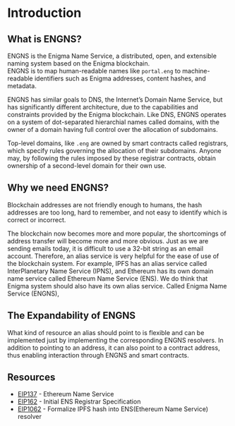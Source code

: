 # Introduction

## What is ENGNS?
ENGNS is the Enigma Name Service, a distributed, open, and extensible naming system based on the Enigma blockchain.  
ENGNS is to map human-readable names like `portal.eng` to machine-readable identifiers such as Enigma addresses, content hashes, and metadata.

ENGNS has similar goals to DNS, the Internet’s Domain Name Service, but has significantly different architecture, due to the capabilities and constraints provided by the Enigma blockchain. Like DNS, ENGNS operates on a system of dot-separated hierarchial names called domains, with the owner of a domain having full control over the allocation of subdomains.

Top-level domains, like `.eng` are owned by smart contracts called registrars, which specify rules governing the allocation of their subdomains. Anyone may, by following the rules imposed by these registrar contracts, obtain ownership of a second-level domain for their own use.

## Why we need ENGNS?
Blockchain addresses are not friendly enough to humans, the hash addresses are too long, hard to remember, and not easy to identify which is correct or incorrect.  

The blockchain now becomes more and more popular, the shortcomings of address transfer will become more and more obvious. Just as we are sending emails today, it is difficult to use a 32-bit string as an email account. Therefore, an alias service is very helpful for the ease of use of the blockchain system. For example, IPFS has an alias service called InterPlanetary Name Service (IPNS), and Ethereum has its own domain name service called Ethereum Name Service (ENS). We do think that Enigma system should also have its own alias service. Called Enigma Name Service (ENGNS),

## The Expandability of ENGNS
What kind of resource an alias should point to is flexible and can be implemented just by implementing the corresponding ENGNS resolvers. In addition to pointing to an address, it can also point to a contract address, thus enabling interaction through ENGNS and smart contracts.

## Resources
- [EIP137](https://github.com/ethereum/EIPs/blob/master/EIPS/eip-137.md) - Ethereum Name Service
- [EIP162](https://github.com/ethereum/EIPs/blob/master/EIPS/eip-162.md) - Initial ENS Registrar Specification
- [EIP1062](https://github.com/ethereum/EIPs/blob/master/EIPS/eip-1062.md) - Formalize IPFS hash into ENS(Ethereum Name Service) resolver
